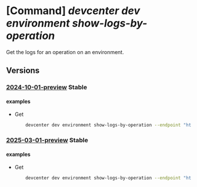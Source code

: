 # [Command] _devcenter dev environment show-logs-by-operation_

Get the logs for an operation on an environment.

## Versions

### [2024-10-01-preview](/Resources/data-plane/microsoft.devcenter/L3Byb2plY3RzL3t9L3VzZXJzL3t9L2Vudmlyb25tZW50cy97fS9vcGVyYXRpb25zL3t9L2xvZ3M=/2024-10-01-preview.xml) **Stable**

<!-- data-plane:microsoft.devcenter /projects/{}/users/{}/environments/{}/operations/{}/logs 2024-10-01-preview -->

#### examples

- Get
    ```bash
        devcenter dev environment show-logs-by-operation --endpoint "https://8a40af38-3b4c-4672-a6a4-5e964b1870ed-contosodevcenter.centralus.devcenter.azure.com/" --name "mydevenv" --project-name "DevProject" --user-id "00000000-0000-0000-0000-000000000000" --operation-id "f5dbdfab- fa0e-4831-8d13-25359aa5e680"
    ```

### [2025-03-01-preview](/Resources/data-plane/microsoft.devcenter/L3Byb2plY3RzL3t9L3VzZXJzL3t9L2Vudmlyb25tZW50cy97fS9vcGVyYXRpb25zL3t9L2xvZ3M=/2025-03-01-preview.xml) **Stable**

<!-- data-plane:microsoft.devcenter /projects/{}/users/{}/environments/{}/operations/{}/logs 2025-03-01-preview -->

#### examples

- Get
    ```bash
        devcenter dev environment show-logs-by-operation --endpoint "https://8a40af38-3b4c-4672-a6a4-5e964b1870ed-contosodevcenter.centralus.devcenter.azure.com/" --name "mydevenv" --project-name "DevProject" --user-id "00000000-0000-0000-0000-000000000000" --operation-id "f5dbdfab- fa0e-4831-8d13-25359aa5e680"
    ```
